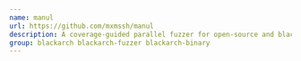 ```yaml
---
name: manul
url: https://github.com/mxmssh/manul
description: A coverage-guided parallel fuzzer for open-source and blackbox binaries on Windows, Linux and MacOS.
group: blackarch blackarch-fuzzer blackarch-binary
---
```

